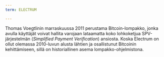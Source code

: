 ```yaml
---
term: ELECTRUM

---
```

Thomas Voegtlinin marraskuussa 2011 perustama Bitcoin-lompakko, jonka avulla käyttäjät voivat hallita varojaan lataamatta koko lohkoketjua SPV-järjestelmän (*Simplified Payment Verification*) ansiosta. Koska Electrum on ollut olemassa 2010-luvun alusta lähtien ja osallistunut Bitcoinin kehittämiseen, sillä on historiallinen asema lompakko-ohjelmistona.